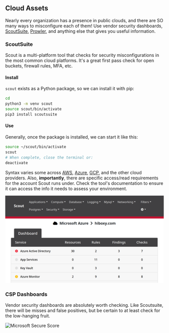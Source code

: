 ## Cloud Assets

Nearly every organization has a presence in public clouds, and there are SO many ways to misconfigure each of them!
Use vendor security dashboards, [ScoutSuite](https://github.com/nccgroup/ScoutSuite), [Prowler](https://github.com/prowler-cloud/prowler?tab=readme-ov-file), and anything else that gives you useful information.

### ScoutSuite

Scout is a multi-platform tool that checks for security misconfigurations in the most common cloud platforms.
It's a great first pass check for open buckets, firewall rules, MFA, etc.

#### Install

`scout` exists as a Python package, so we can install it with pip:

```bash
cd
python3 -m venv scout
source scout/bin/activate
pip3 install scoutsuite
```

#### Use

Generally, once the package is installed, we can start it like this:

```bash
source ~/scout/bin/activate
scout
# When complete, close the terminal or:
deactivate
```

Syntax varies some across [AWS](https://github.com/nccgroup/ScoutSuite/wiki/Amazon-Web-Services), [Azure](https://github.com/nccgroup/ScoutSuite/wiki/Azure), [GCP](https://github.com/nccgroup/ScoutSuite/wiki/Google-Cloud-Platform), and the other cloud providers.
Also, **importantly**, there are specific access/read requirements for the account Scout runs under.
Check the tool's documentation to ensure it can access the info it needs to assess your environment.

![Example Scout Dashboard](../images/ScoutDashboard.png "Example Scout Dashboard")

### CSP Dashboards

Vendor security dashboards are absolutely worth checking.
Like Scoutsuite, there will be misses and false positives, but be certain to at least check for the low-hanging fruit.

![Microsoft Secure Score](../images/MSSecureScore.avif "Microsoft Secure Score")
